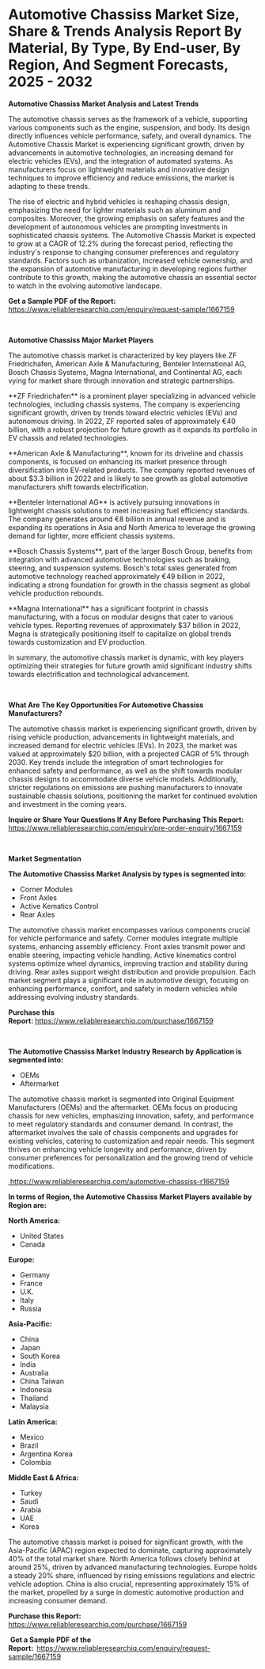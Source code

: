 <p><h1>Automotive Chassiss Market Size, Share & Trends Analysis Report By Material, By Type, By End-user, By Region, And Segment Forecasts, 2025 - 2032</h1></p><p><strong>Automotive Chassiss Market Analysis and Latest Trends</strong></p>
<p><p>The automotive chassis serves as the framework of a vehicle, supporting various components such as the engine, suspension, and body. Its design directly influences vehicle performance, safety, and overall dynamics. The Automotive Chassis Market is experiencing significant growth, driven by advancements in automotive technologies, an increasing demand for electric vehicles (EVs), and the integration of automated systems. As manufacturers focus on lightweight materials and innovative design techniques to improve efficiency and reduce emissions, the market is adapting to these trends.</p><p>The rise of electric and hybrid vehicles is reshaping chassis design, emphasizing the need for lighter materials such as aluminum and composites. Moreover, the growing emphasis on safety features and the development of autonomous vehicles are prompting investments in sophisticated chassis systems. The Automotive Chassis Market is expected to grow at a CAGR of 12.2% during the forecast period, reflecting the industry's response to changing consumer preferences and regulatory standards. Factors such as urbanization, increased vehicle ownership, and the expansion of automotive manufacturing in developing regions further contribute to this growth, making the automotive chassis an essential sector to watch in the evolving automotive landscape.</p></p>
<p><strong>Get a Sample PDF of the Report:&nbsp;</strong> <a href="https://www.reliableresearchiq.com/enquiry/request-sample/1667159?utm_campaign=3173&utm_medium=2&utm_source=Github&utm_content=ia&utm_term=18042025&utm_id=automotive-chassiss">https://www.reliableresearchiq.com/enquiry/request-sample/1667159</a></p>
<p>&nbsp;</p>
<p><strong>Automotive Chassiss Major Market Players</strong></p>
<p><p>The automotive chassis market is characterized by key players like ZF Friedrichafen, American Axle & Manufacturing, Benteler International AG, Bosch Chassis Systems, Magna International, and Continental AG, each vying for market share through innovation and strategic partnerships.</p><p>**ZF Friedrichafen** is a prominent player specializing in advanced vehicle technologies, including chassis systems. The company is experiencing significant growth, driven by trends toward electric vehicles (EVs) and autonomous driving. In 2022, ZF reported sales of approximately €40 billion, with a robust projection for future growth as it expands its portfolio in EV chassis and related technologies.</p><p>**American Axle & Manufacturing**, known for its driveline and chassis components, is focused on enhancing its market presence through diversification into EV-related products. The company reported revenues of about $3.3 billion in 2022 and is likely to see growth as global automotive manufacturers shift towards electrification.</p><p>**Benteler International AG** is actively pursuing innovations in lightweight chassis solutions to meet increasing fuel efficiency standards. The company generates around €8 billion in annual revenue and is expanding its operations in Asia and North America to leverage the growing demand for lighter, more efficient chassis systems.</p><p>**Bosch Chassis Systems**, part of the larger Bosch Group, benefits from integration with advanced automotive technologies such as braking, steering, and suspension systems. Bosch's total sales generated from automotive technology reached approximately €49 billion in 2022, indicating a strong foundation for growth in the chassis segment as global vehicle production rebounds.</p><p>**Magna International** has a significant footprint in chassis manufacturing, with a focus on modular designs that cater to various vehicle types. Reporting revenues of approximately $37 billion in 2022, Magna is strategically positioning itself to capitalize on global trends towards customization and EV production.</p><p>In summary, the automotive chassis market is dynamic, with key players optimizing their strategies for future growth amid significant industry shifts towards electrification and technological advancement.</p></p>
<p>&nbsp;</p>
<p><strong>What Are The Key Opportunities For Automotive Chassiss Manufacturers?</strong></p>
<p><p>The automotive chassis market is experiencing significant growth, driven by rising vehicle production, advancements in lightweight materials, and increased demand for electric vehicles (EVs). In 2023, the market was valued at approximately $20 billion, with a projected CAGR of 5% through 2030. Key trends include the integration of smart technologies for enhanced safety and performance, as well as the shift towards modular chassis designs to accommodate diverse vehicle models. Additionally, stricter regulations on emissions are pushing manufacturers to innovate sustainable chassis solutions, positioning the market for continued evolution and investment in the coming years.</p></p>
<p><strong>Inquire or Share Your Questions If Any Before Purchasing This Report:</strong> <a href="https://www.reliableresearchiq.com/enquiry/pre-order-enquiry/1667159?utm_campaign=3173&utm_medium=2&utm_source=Github&utm_content=ia&utm_term=18042025&utm_id=automotive-chassiss">https://www.reliableresearchiq.com/enquiry/pre-order-enquiry/1667159</a></p>
<p>&nbsp;</p>
<p><strong>Market Segmentation</strong></p>
<p><strong>The Automotive Chassiss Market Analysis by types is segmented into:</strong></p>
<p><ul><li>Corner Modules</li><li>Front Axles</li><li>Active Kematics Control</li><li>Rear Axles</li></ul></p>
<p><p>The automotive chassis market encompasses various components crucial for vehicle performance and safety. Corner modules integrate multiple systems, enhancing assembly efficiency. Front axles transmit power and enable steering, impacting vehicle handling. Active kinematics control systems optimize wheel dynamics, improving traction and stability during driving. Rear axles support weight distribution and provide propulsion. Each market segment plays a significant role in automotive design, focusing on enhancing performance, comfort, and safety in modern vehicles while addressing evolving industry standards.</p></p>
<p><strong>Purchase this Report:&nbsp;</strong><a href="https://www.reliableresearchiq.com/purchase/1667159?utm_campaign=3173&utm_medium=2&utm_source=Github&utm_content=ia&utm_term=18042025&utm_id=automotive-chassiss">https://www.reliableresearchiq.com/purchase/1667159</a></p>
<p>&nbsp;</p>
<p><strong>The Automotive Chassiss Market Industry Research by Application is segmented into:</strong></p>
<p><ul><li>OEMs</li><li>Aftermarket</li></ul></p>
<p><p>The automotive chassis market is segmented into Original Equipment Manufacturers (OEMs) and the aftermarket. OEMs focus on producing chassis for new vehicles, emphasizing innovation, safety, and performance to meet regulatory standards and consumer demand. In contrast, the aftermarket involves the sale of chassis components and upgrades for existing vehicles, catering to customization and repair needs. This segment thrives on enhancing vehicle longevity and performance, driven by consumer preferences for personalization and the growing trend of vehicle modifications.</p></p>
<p><a href="https://www.reliableresearchiq.com/automotive-chassiss-r1667159?utm_campaign=3173&utm_medium=2&utm_source=Github&utm_content=ia&utm_term=18042025&utm_id=automotive-chassiss">&nbsp;https://www.reliableresearchiq.com/automotive-chassiss-r1667159</a></p>
<p><strong>In terms of Region, the Automotive Chassiss Market Players available by Region are:</strong></p>
<p>
    <p> <strong> North America: </strong>
        <ul>
            <li>United States</li>
            <li>Canada</li>
        </ul>
        </p> 
    <p> <strong> Europe: </strong>
        <ul>
            <li>Germany</li>
            <li>France</li>
            <li>U.K.</li>
            <li>Italy</li>
            <li>Russia</li>
        </ul>
        </p> 
    <p> <strong> Asia-Pacific: </strong>
        <ul>
            <li>China</li>
            <li>Japan</li>
            <li>South Korea</li>
            <li>India</li>
            <li>Australia</li>
            <li>China Taiwan</li>
            <li>Indonesia</li>
            <li>Thailand</li>
            <li>Malaysia</li>
        </ul>
        </p> 
    <p> <strong> Latin America: </strong>
        <ul>
            <li>Mexico</li>
            <li>Brazil</li>
            <li>Argentina Korea</li>
            <li>Colombia</li>
        </ul>
        </p> 
    <p> <strong> Middle East & Africa: </strong>
        <ul>
            <li>Turkey</li>
            <li>Saudi</li>
            <li>Arabia</li>
            <li>UAE</li>
            <li>Korea</li>
        </ul>
    </p>
    </p>
<p><p>The automotive chassis market is poised for significant growth, with the Asia-Pacific (APAC) region expected to dominate, capturing approximately 40% of the total market share. North America follows closely behind at around 25%, driven by advanced manufacturing technologies. Europe holds a steady 20% share, influenced by rising emissions regulations and electric vehicle adoption. China is also crucial, representing approximately 15% of the market, propelled by a surge in domestic automotive production and increasing consumer demand.</p></p>
<p><strong>Purchase this Report: </strong><a href="https://www.reliableresearchiq.com/purchase/1667159?utm_campaign=3173&utm_medium=2&utm_source=Github&utm_content=ia&utm_term=18042025&utm_id=automotive-chassiss">https://www.reliableresearchiq.com/purchase/1667159</a></p>
<p>&nbsp;<strong>Get a Sample PDF of the Report:&nbsp;&nbsp;</strong><a href="https://www.reliableresearchiq.com/enquiry/request-sample/1667159?utm_campaign=3173&utm_medium=2&utm_source=Github&utm_content=ia&utm_term=18042025&utm_id=automotive-chassiss">https://www.reliableresearchiq.com/enquiry/request-sample/1667159</a></p>
<p><strong></strong></p>
<p><p></p><p></p><p></p></p>